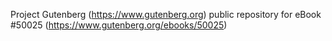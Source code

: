 Project Gutenberg (https://www.gutenberg.org) public repository for eBook #50025 (https://www.gutenberg.org/ebooks/50025)
